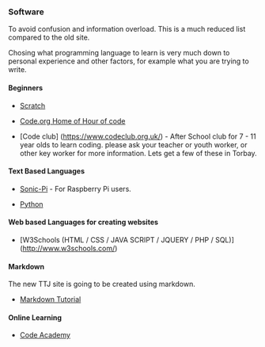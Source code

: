 ### Software

To avoid confusion and information overload. This is a much reduced list compared to the old site. 

Chosing what programming language to learn is very much down to personal experience and other factors, for example what you are trying to write.


#### Beginners

* [Scratch](http://www.scratch.mit.edu)

* [Code.org Home of Hour of code](http://www.code.org/)

* [Code club] (https://www.codeclub.org.uk/) - After School club for 7 - 11 year olds to learn coding. please ask your teacher or youth worker, or other key worker for more information.  Lets get a few of these in Torbay.

#### Text Based Languages

* [Sonic-Pi](http://sonic-pi.net/) - For Raspberry Pi users.

* [Python](https://www.python.org/)



#### Web based Languages for creating websites

* [W3Schools (HTML / CSS / JAVA SCRIPT / JQUERY / PHP / SQL)] (http://www.w3schools.com/)

#### Markdown

The new TTJ site is going to be created using markdown.

* [Markdown Tutorial](http://www.markdowntutorial.com/)


#### Online Learning

* [Code Academy](http://www.codecademy.com/#!/exercises/0)


